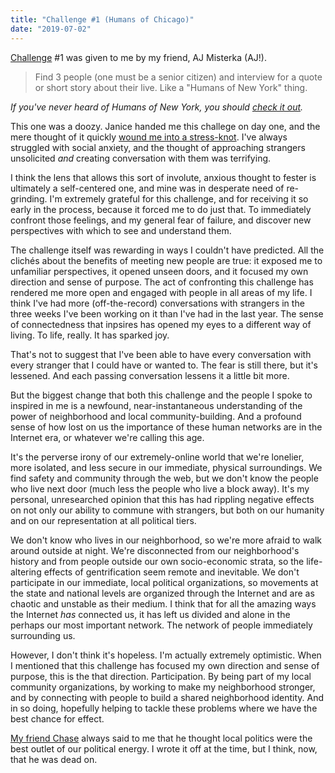 ```yaml
---
title: "Challenge #1 (Humans of Chicago)"
date: "2019-07-02"
---
```


[Challenge](/blog/19/06/challenges/) #1 was given to me by my friend, AJ Misterka (AJ!).

> Find 3 people (one must be a senior citizen) and interview for a quote or short story about their live. Like a "Humans of New York" thing.

_If you've never heard of Humans of New York, you should [check it out](https://www.humansofnewyork.com)._

This one was a doozy. Janice handed me this challege on day one, and the mere thought of it quickly [wound me into a stress-knot](/blog/19/06/challenge-0-failure). I've always struggled with social anxiety, and the thought of approaching strangers unsolicited _and_ creating conversation with them was terrifying.

I think the lens that allows this sort of involute, anxious thought to fester is ultimately a self-centered one, and mine was in desperate need of re-grinding. I'm extremely grateful for this challenge, and for receiving it so early in the process, because it forced me to do just that. To immediately confront those feelings, and my general fear of failure, and discover new perspectives with which to see and understand them.

The challenge itself was rewarding in ways I couldn't have predicted. All the clichés about the benefits of meeting new people are true: it exposed me to unfamiliar perspectives, it opened unseen doors, and it focused my own direction and sense of purpose. The act of confronting this challenge has rendered me more open and engaged with people in all areas of my life. I think I've had more (off-the-record) conversations with strangers in the three weeks I've been working on it than I've had in the last year. The sense of connectedness that inpsires has opened my eyes to a different way of living. To life, really. It has sparked joy.

That's not to suggest that I've been able to have every conversation with every stranger that I could have or wanted to. The fear is still there, but it's lessened. And each passing conversation lessens it a little bit more.

But the biggest change that both this challenge and the people I spoke to inspired in me is a newfound, near-instantaneous understanding of the power of neighborhood and local community-building. And a profound sense of how lost on us the importance of these human networks are in the Internet era, or whatever we're calling this age.

It's the perverse irony of our extremely-online world that we're lonelier, more isolated, and less secure in our immediate, physical surroundings. We find safety and community through the web, but we don't know the people who live next door (much less the people who live a block away). It's my personal, unresearched opinion that this has had rippling negative effects on not only our ability to commune with strangers, but both on our humanity and on our representation at all political tiers.

We don't know who lives in our neighborhood, so we're more afraid to walk around outside at night. We're disconnected from our neighborhood's history and from people outside our own socio-economic strata, so the life-altering effects of gentrification seem remote and inevitable. We don't participate in our immediate, local political organizations, so movements at the state and national levels are organized through the Internet and are as chaotic and unstable as their medium. I think that for all the amazing ways the Internet _has_ connected us, it has left us divided and alone in the perhaps our most important network. The network of people immediately surrounding us.

However, I don't think it's hopeless. I'm actually extremely optimistic. When I mentioned that this challenge has focused my own direction and sense of purpose, this is the that direction. Participation. By being part of my local community organizations, by working to make my neighborhood stronger, and by connecting with people to build a shared neighborhood identity. And in so doing, hopefully helping to tackle these problems where we have the best chance for effect.

[My friend Chase](19/06/my-friend-chase) always said to me that he thought local politics were the best outlet of our political energy. I wrote it off at the time, but I think, now, that he was dead on.
